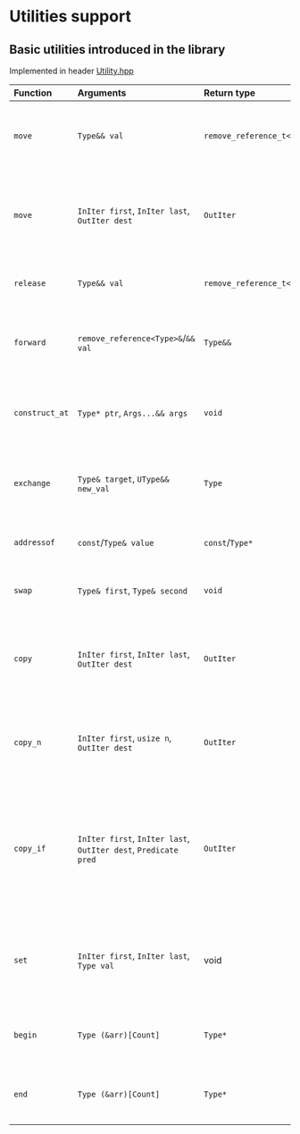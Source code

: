 # Utilities support

## Basic utilities introduced in the library
Implemented in header [Utility.hpp](../../cpp/Utility.hpp)

| Function | Arguments | Return type | Description |
| :------- | :-------- | :---------- | :---------- |
| `move` | `Type&& val` | `remove_reference_t<Type>&&` | Move the value by casting the value into a pure r-value reference |
| `move` | `InIter first`, `InIter last`, `OutIter dest` | `OutIter` | Sequentially moves the values in the range of `first -> last` to the destination, `dest` |
| `release` | `Type&& val` | `remove_reference_t<Type>` | Creates a copy by moving the value |
| `forward` | `remove_reference<Type>&`/`&& val` | `Type&&` | Passes the value(s) from the called to the invoked function |
| `construct_at` | `Type* ptr`, `Args...&& args` | `void` | Creates a new object at a memory address (see in-place construction) |
| `exchange` | `Type& target`, `UType&& new_val` | `Type` | Overwrites the `target` with `new_val` and returns the old state of the `target` |
| `addressof` | `const`/`Type& value` | `const`/`Type*` | Obtains the real address of the `Type` object |
| `swap` | `Type& first`, `Type& second` | `void` | Swaps to values by performing 3 moves |
| `copy` | `InIter first`, `InIter last`, `OutIter dest` | `OutIter` | Sequentially copies the values in the range of `first -> last` to the destination, `dest` |
| `copy_n` | `InIter first`, `usize n`, `OutIter dest` | `OutIter` | Sequentially copies the values in the range of `0 -> n` to the destination, `dest` |
| `copy_if` | `InIter first`, `InIter last`, `OutIter dest`, `Predicate pred` | `OutIter` | Sequentially copies the values in the range of `first -> last` to the destination, `dest` if the predicate, `pred` is evaluated to `true` |
| `set` | `InIter first`, `InIter last`, `Type val` | void | Sequentially sets the values in the range of `first -> last` with a defined value, `val` |
| `begin` | `Type (&arr)[Count]` | `Type*` | Gets the address of the first element of an array |
| `end` | `Type (&arr)[Count]` | `Type*` | Gets the address of the last element of an array |